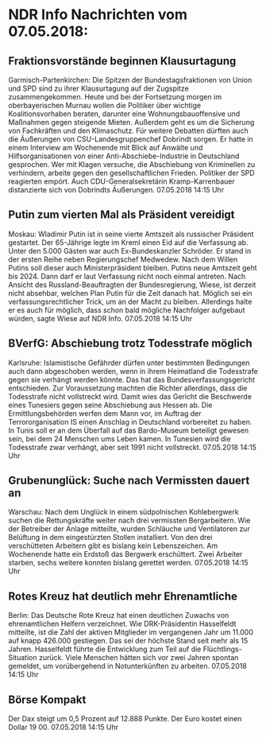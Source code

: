 # NDR Info Nachrichten vom 07.05.2018:


## Fraktionsvorstände beginnen Klausurtagung
Garmisch-Partenkirchen: Die Spitzen der Bundestagsfraktionen von Union und SPD sind zu ihrer Klausurtagung auf der Zugspitze zusammengekommen. Heute und bei der Fortsetzung morgen im oberbayerischen Murnau wollen die Politiker über wichtige Koalitionsvorhaben beraten, darunter eine Wohnungsbauoffensive und Maßnahmen gegen steigende Mieten. Außerdem  geht es um die Sicherung von Fachkräften und den Klimaschutz. Für weitere Debatten dürften auch die Äußerungen von CSU-Landesgruppenchef Dobrindt sorgen. Er hatte in einem Interview am Wochenende mit Blick auf Anwälte und Hilfsorganisationen von einer Anti-Abschiebe-Industrie in Deutschland gesprochen. Wer mit Klagen versuche, die Abschiebung von Kriminellen zu verhindern, arbeite gegen den gesellschaftlichen Frieden. Politiker der SPD reagierten empört. Auch CDU-Generalsekretärin Kramp-Karrenbauer distanzierte sich von Dobrindts Äußerungen. 07.05.2018 14:15 Uhr 

## Putin zum vierten Mal als Präsident vereidigt
Moskau:	Wladimir Putin ist in seine vierte Amtszeit als russischer Präsident gestartet. Der 65-Jährige legte im Kreml einen Eid auf die Verfassung ab. Unter den 5.000 Gästen war auch Ex-Bundeskanzler Schröder. Er stand in der ersten Reihe neben Regierungschef Medwedew. Nach dem Willen Putins soll dieser auch Ministerpräsident bleiben. Putins neue Amtszeit geht bis 2024. Dann darf er laut Verfassung nicht noch einmal antreten. Nach Ansicht des Russland-Beauftragten der Bundesregierung, Wiese, ist derzeit nicht absehbar, welchen Plan Putin für die Zeit danach hat. Möglich sei ein verfassungsrechtlicher Trick, um an der Macht zu bleiben. Allerdings halte er es auch für möglich, dass schon bald mögliche Nachfolger aufgebaut würden, sagte Wiese auf NDR Info. 07.05.2018 14:15 Uhr 

## BVerfG: Abschiebung trotz Todesstrafe möglich
Karlsruhe: Islamistische Gefährder dürfen unter bestimmten Bedingungen auch dann abgeschoben werden, wenn in ihrem Heimatland die Todesstrafe gegen sie verhängt werden könnte. Das hat das Bundesverfassungsgericht entschieden. Zur Voraussetzung machten die Richter allerdings, dass die Todesstrafe nicht vollstreckt wird. Damit wies das Gericht die Beschwerde eines Tunesiers gegen seine Abschiebung aus Hessen ab. Die Ermittlungsbehörden werfen dem Mann vor, im Auftrag der Terrororganisation IS einen Anschlag in Deutschland vorbereitet zu haben. In Tunis soll er an dem Überfall auf das Bardo-Museum beteiligt gewesen sein, bei dem 24 Menschen ums Leben kamen. In Tunesien wird die Todesstrafe zwar verhängt, aber seit 1991 nicht vollstreckt. 07.05.2018 14:15 Uhr 

## Grubenunglück: Suche nach Vermissten dauert an
Warschau: Nach dem Unglück in einem südpolnischen Kohlebergwerk suchen die Rettungskräfte weiter nach drei vermissten Bergarbeitern. Wie der Betreiber der Anlage mitteilte, wurden Schläuche und Ventilatoren zur Belüftung in dem eingestürzten Stollen installiert. Von den drei verschütteten Arbeitern gibt es bislang kein Lebenszeichen. Am Wochenende hatte ein Erdstoß das Bergwerk erschüttert. Zwei Arbeiter starben, sechs weitere konnten bislang gerettet werden. 07.05.2018 14:15 Uhr 

## Rotes Kreuz hat deutlich mehr Ehrenamtliche
Berlin: Das Deutsche Rote Kreuz hat einen deutlichen Zuwachs von ehrenamtlichen Helfern verzeichnet. Wie DRK-Präsidentin Hasselfeldt mitteilte, ist die Zahl der aktiven Mitglieder im vergangenen Jahr um 11.000 auf knapp 426.000 gestiegen. Das sei der höchste Stand seit mehr als 15 Jahren. Hasselfeldt führte die Entwicklung zum Teil auf die Flüchtlings-Situation zurück. Viele Menschen hätten sich vor zwei Jahren spontan gemeldet, um vorübergehend in Notunterkünften zu arbeiten. 07.05.2018 14:15 Uhr 

## Börse Kompakt
Der Dax steigt um 0,5 Prozent auf 12.888 Punkte. Der Euro kostet einen Dollar 19 00. 07.05.2018 14:15 Uhr 
